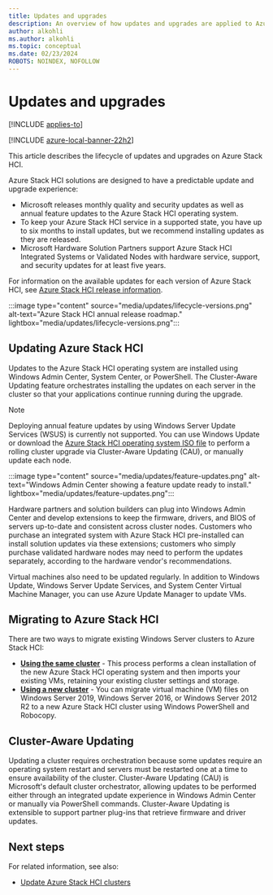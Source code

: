 ```yaml
---
title: Updates and upgrades
description: An overview of how updates and upgrades are applied to Azure Stack HCI.
author: alkohli
ms.author: alkohli
ms.topic: conceptual
ms.date: 02/23/2024
ROBOTS: NOINDEX, NOFOLLOW
---
```


# Updates and upgrades

[!INCLUDE [applies-to](../includes/hci-applies-to-22h2.md)]

[!INCLUDE [azure-local-banner-22h2](../includes/azure-local-banner-22h2.md)]

This article describes the lifecycle of updates and upgrades on Azure Stack HCI. 

Azure Stack HCI solutions are designed to have a predictable update and upgrade experience:

- Microsoft releases monthly quality and security updates as well as annual feature updates to the Azure Stack HCI operating system.
- To keep your Azure Stack HCI service in a supported state, you have up to six months to install updates, but we recommend installing updates as they are released.
- Microsoft Hardware Solution Partners support Azure Stack HCI Integrated Systems or Validated Nodes with hardware service, support, and security updates for at least five years.

For information on the available updates for each version of Azure Stack HCI, see [Azure Stack HCI release information](../release-information.md).

:::image type="content" source="media/updates/lifecycle-versions.png" alt-text="Azure Stack HCI annual release roadmap." lightbox="media/updates/lifecycle-versions.png":::

## Updating Azure Stack HCI

Updates to the Azure Stack HCI operating system are installed using Windows Admin Center, System Center, or PowerShell. The Cluster-Aware Updating feature orchestrates installing the updates on each server in the cluster so that your applications continue running during the upgrade.

> [!NOTE]
> Deploying annual feature updates by using Windows Server Update Services (WSUS) is currently not supported. You can use Windows Update or download the [Azure Stack HCI operating system ISO file](../deploy/download-software.md) to perform a rolling cluster upgrade via Cluster-Aware Updating (CAU), or manually update each node.

:::image type="content" source="media/updates/feature-updates.png" alt-text="Windows Admin Center showing a feature update ready to install." lightbox="media/updates/feature-updates.png":::

Hardware partners and solution builders can plug into Windows Admin Center and develop extensions to keep the firmware, drivers, and BIOS of servers up-to-date and consistent across cluster nodes. Customers who purchase an integrated system with Azure Stack HCI pre-installed can install solution updates via these extensions; customers who simply purchase validated hardware nodes may need to perform the updates separately, according to the hardware vendor's recommendations.

Virtual machines also need to be updated regularly. In addition to Windows Update,  Windows Server Update Services, and System Center Virtual Machine Manager, you can use Azure Update Manager to update VMs.

## Migrating to Azure Stack HCI

There are two ways to migrate existing Windows Server clusters to Azure Stack HCI:

- **[Using the same cluster](../deploy/migrate-cluster-same-hardware.md)** - This process performs a clean installation of the new Azure Stack HCI operating system and then imports your existing VMs, retaining your existing cluster settings and storage.
- **[Using a new cluster](../deploy/migrate-cluster-new-hardware.md)** - You can migrate virtual machine (VM) files on Windows Server 2019, Windows Server 2016, or Windows Server 2012 R2 to a new Azure Stack HCI cluster using Windows PowerShell and Robocopy.

## Cluster-Aware Updating

Updating a cluster requires orchestration because some updates require an operating system restart and servers must be restarted one at a time to ensure availability of the cluster. Cluster-Aware Updating (CAU) is Microsoft's default cluster orchestrator, allowing updates to be performed either through an integrated update experience in Windows Admin Center or manually via PowerShell commands. Cluster-Aware Updating is extensible to support partner plug-ins that retrieve firmware and driver updates.

## Next steps

For related information, see also:

- [Update Azure Stack HCI clusters](../manage/update-cluster.md)
